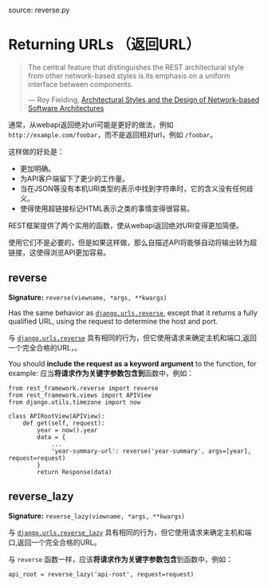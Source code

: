 source: reverse.py

# Returning URLs （返回URL）

> The central feature that distinguishes the REST architectural style from other network-based styles is its emphasis on a uniform interface between components.
>
> &mdash; Roy Fielding, [Architectural Styles and the Design of Network-based Software Architectures][cite]

通常，从webapi返回绝对uri可能是更好的做法，例如 `http://example.com/foobar`，而不是返回相对url，例如 `/foobar`。

这样做的好处是：
* 更加明确。
* 为API客户端留下了更少的工作量。
* 当在JSON等没有本机URI类型的表示中找到字符串时，它的含义没有任何歧义。
* 使得使用超链接标记HTML表示之类的事情变得很容易。

REST框架提供了两个实用的函数，使从webapi返回绝对URI变得更加简便。

使用它们不是必要的，但是如果这样做，那么自描述API将能够自动将输出转为超链接，这使得浏览API更加容易。

## reverse

**Signature:** `reverse(viewname, *args, **kwargs)`

Has the same behavior as [`django.urls.reverse`][reverse], except that it returns a fully qualified URL, using the request to determine the host and port.

与 [`django.urls.reverse`][reverse] 具有相同的行为，但它使用请求来确定主机和端口,返回一个完全合格的URL，。

You should **include the request as a keyword argument** to the function, for example:
应当**将请求作为关键字参数包含到**函数中，例如：

    from rest_framework.reverse import reverse
    from rest_framework.views import APIView
	from django.utils.timezone import now

	class APIRootView(APIView):
	    def get(self, request):
	        year = now().year
			data = {
 				...
    		    'year-summary-url': reverse('year-summary', args=[year], request=request)
            }
    		return Response(data)

## reverse_lazy

**Signature:** `reverse_lazy(viewname, *args, **kwargs)`

与 [`django.urls.reverse_lazy`][reverse-lazy] 具有相同的行为，但它使用请求来确定主机和端口,返回一个完全合格的URL。

与 `reverse` 函数一样，应该**将请求作为关键字参数包含**到函数中，例如：

    api_root = reverse_lazy('api-root', request=request)

[cite]: http://www.ics.uci.edu/~fielding/pubs/dissertation/rest_arch_style.htm#sec_5_1_5
[reverse]: https://docs.djangoproject.com/en/stable/topics/http/urls/#reverse
[reverse-lazy]: https://docs.djangoproject.com/en/stable/topics/http/urls/#reverse-lazy
